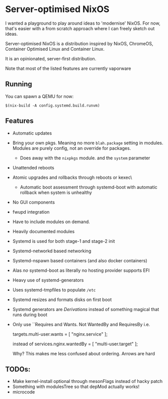 # Server-optimised NixOS

I wanted a playground to play around ideas to 'modernise' NixOS.
For now, that's easier with a from scratch approach where I can
freely sketch out ideas.

Server-optimised NixOS is a distribution inspired
by  NixOS, ChromeOS, Container Optimised Linux and  Container Linux.

It is an opinionated, server-first distribution.

Note that most of the listed features are currently vaporware

## Running
You can spawn a QEMU for now:
```
$(nix-build -A config.systemd.build.runvm)
```

## Features
* Automatic updates
* Bring your own pkgs.  Meaning no more `blah.package` setting in modules. Modules are purely config, not an override for packages.
  * Does away with the `nixpkgs` module. and the `system` parameter
* Unattended reboots
* Atomic upgrades and rollbacks through reboots or kexec\
  * Automatic boot assessment through systemd-boot with automatic rollback when system is unhealthy
* No GUI components
* fwupd integration
* Have to include modules on demand.
* Heavily documented modules
* Systemd is used for both stage-1 and stage-2 init
* Systemd-networkd based networking
* Systemd-nspawn based containers (and also docker containers)
* Alas _no_ systemd-boot as literally no hosting provider supports EFI
* Heavy use of systemd-generators
* Uses systemd-tmpfiles to populate `/etc`
* Systemd resizes and formats disks on first boot
* Systemd generators are _Derivations_ instead of something magical that runs during boot
* Only use ``Requires and Wants. Not WantedBy and RequiresBy
   i.e.

   targets.multi-user.wants = [ "nginx.service" ];

   instead of    services.nginx.wantedBy = [ "multi-user.target" ];


   Why? This makes me less confused about ordering. Arrows are hard



## TODOs:

* Make kernel-install optional through mesonFlags instead of hacky patch
* Something with modulesTree so that depMod actually works!
* microcode
